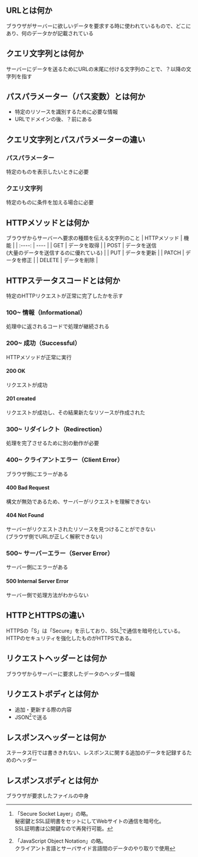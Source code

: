## URLとは何か
ブラウザがサーバーに欲しいデータを要求する時に使われているもので、どこにあり、何のデータかが記載されている

## クエリ文字列とは何か
サーバーにデータを送るためにURLの末尾に付ける文字列のことで、？以降の文字列を指す

## パスパラメーター（パス変数）とは何か
- 特定のリソースを識別するために必要な情報
- URLでドメインの後、？前にある

## クエリ文字列とパスパラメーターの違い
### パスパラメーター
特定のものを表示したいときに必要
### クエリ文字列
特定のものに条件を加える場合に必要

## HTTPメソッドとは何か
ブラウザからサーバーへ要求の種類を伝える文字列のこと
| HTTPメソッド | 機能 |
| :----: | ---- |
| GET | データを取得 |
| POST | データを送信<br>(大量のデータを送信するのに優れている) |
| PUT | データを更新 |
| PATCH | データを修正 |
| DELETE | データを削除 |

## HTTPステータスコードとは何か
特定のHTTPリクエストが正常に完了したかを示す
### 100~ 情報（Informational）
処理中に返されるコードで処理が継続される
### 200~ 成功（Successful）
HTTPメソッドが正常に実行
#### 200 OK
リクエストが成功
#### 201 created
リクエストが成功し、その結果新たなリソースが作成された
### 300~ リダイレクト（Redirection）
処理を完了させるために別の動作が必要
### 400~ クライアントエラー（Client Error）
ブラウザ側にエラーがある
#### 400 Bad Request
構文が無効であるため、サーバーがリクエストを理解できない
#### 404 Not Found
サーバーがリクエストされたリソースを見つけることができない<br>(ブラウザ側でURLが正しく解釈できない)
### 500~ サーバーエラー（Server Error）
サーバー側にエラーがある
#### 500 Internal Server Error
サーバー側で処理方法がわからない

## HTTPとHTTPSの違い
HTTPSの「S」は「Secure」を示しており、SSL[^1]で通信を暗号化している。<br>HTTPのセキュリティを強化したものがHTTPSである。
[^1]: 「Secure Socket Layer」の略。<br>秘密鍵とSSL証明書をセットにしてWebサイトの通信を暗号化。<br>SSL証明書は公開鍵なので再発行可能。
   
## リクエストヘッダーとは何か
ブラウザからサーバーに要求したデータのヘッダー情報

## リクエストボディとは何か
- 追加・更新する際の内容
- JSON[^2]で送る
[^2]: 「JavaScript Object Notation」の略。<br>クライアント言語とサーバサイド言語間のデータのやり取りで使用

## レスポンスヘッダーとは何か
ステータス行では書ききれない、レスポンスに関する追加のデータを記録するためのヘッダー

## レスポンスボディとは何か
ブラウザが要求したファイルの中身
